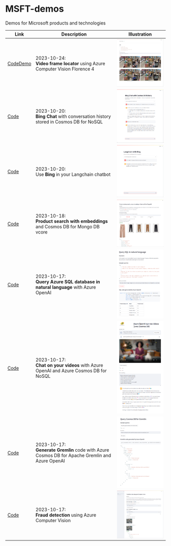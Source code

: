 # MSFT-demos
Demos for Microsoft products and technologies


| Link                          | Description                                                                     | Illustration                                                        |
|-------------------------------|---------------------------------------------------------------------------------|---------------------------------------------------------------------|
| [Code](video-frame-locator)[Demo](https://video-frame-locator-demo.azurewebsites.net/) | 2023-10-24:<br><b>Video frame locator</b> using Azure Computer Vision Florence 4  | <img src="video-frame-locator/video_frame_locator.jpg" width="300" alt="Video frame locator">  |
| [Code](cosmosdb-history) | 2023-10-20:<br><b>Bing Chat</b> with conversation history stored in Cosmos DB for NoSQL  | <img src="cosmosdb-history/bing_chat_cosmosdb_history.png" width="300" alt="Bing Chat with Cosmos DB history">  |
| [Code](langchain-bing) | 2023-10-20:<br>Use <b>Bing</b> in your Langchain chatbot | <img src="langchain-bing/langchain_bing.png" width="300" alt="Langchain with Bing">  |
| [Code](product-search-cosmosdb-mongodb) | 2023-10-18:<br><b>Product search with embeddings</b> and Cosmos DB for Mongo DB vcore | <img src="product-search-cosmosdb-mongodb/product_search_cosmosdb_mongodb.png" width="300" alt="Product search Cosmos DB MongoDB">  |
| [Code](generate-sql-code) | 2023-10-17:<br><b>Query Azure SQL database in natural language</b> with Azure OpenAI  | <img src="generate-sql-code/generate_sql_code.png" width="300" alt="Generate SQL code">  |
| [Code](chat-on-video)         | 2023-10-17:<br><b>Chat on your videos</b> with Azure OpenAI and Azure Cosmos DB for NoSQL             | <img src="chat-on-video/chat_on_video.png" width="300" alt="Chat on your video">  |
| [Code](generate-gremlin-code) | 2023-10-17:<br><b>Generate Gremlin</b> code with Azure Cosmos DB for Apache Gremlin and Azure OpenAI  | <img src="generate-gremlin-code/generate_gremlin_code.png" width="300" alt="Generate Gremlin code">  |
| [Code](fraud-detection)       | 2023-10-17:<br><b>Fraud detection</b> using Azure Computer Vision                                     | <img src="fraud-detection/fraud_detection.png" width="300" alt="Fraud detection">  |

